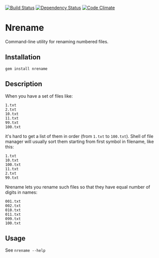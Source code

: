 [![Build Status](https://secure.travis-ci.org/vderyagin/nrename.png)](http://travis-ci.org/vderyagin/nrename)
[![Dependency Status](https://gemnasium.com/vderyagin/nrename.png)](https://gemnasium.com/vderyagin/nrename)
[![Code Climate](https://codeclimate.com/badge.png)](https://codeclimate.com/github/vderyagin/nrename)

# Nrename

Command-line utility for renaming numbered files.

## Installation ##

```
gem install nrename
```

## Description ##


When you have a set of files like:

```
1.txt
2.txt
10.txt
11.txt
99.txt
100.txt
```

it's hard to get a list of them in order (from `1.txt` to `100.txt`). Shell of
file manager will usually sort them starting from first symbol in filename,
like this:

```
1.txt
10.txt
100.txt
11.txt
2.txt
99.txt
```

Nrename lets you rename such files so that they have equal number of digits in
names:

```
001.txt
002.txt
010.txt
011.txt
099.txt
100.txt
```

## Usage ##

See `nrename --help`
